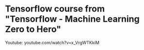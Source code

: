 # Tensorflow course from "Tensorflow - Machine Learning Zero to Hero"

Youtube: youtube.com/watch?v=x_VrgWTKkiM
